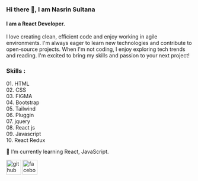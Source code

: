 


### Hi there 👋, I am Nasrin Sultana

#### I am a React Developer.
I love creating clean, efficient code and enjoy working in agile environments. I'm always eager to learn new technologies and contribute to open-source projects. When I'm not coding, I enjoy exploring tech trends and reading. I'm excited to bring my skills and passion to your next project!


<h3>Skills : </h3>
01. HTML <br>
02. CSS <br>
03. FIGMA <br>
04. Bootstrap <br>
05. Tailwind <br>
06. Pluggin <br>
07. jquery <br>
08. React js <br>
09. Javascript <br>
10. React Redux <br>

🌱 I’m currently learning React, JavaScript. 


[<img src='https://cdn.jsdelivr.net/npm/simple-icons@3.0.1/icons/github.svg' alt='github' height='40'>](https://github.com/https://github.com/NasrinNizam)  [<img src='https://cdn.jsdelivr.net/npm/simple-icons@3.0.1/icons/facebook.svg' alt='facebook' height='40'>](https://www.facebook.com/https://www.facebook.com/profile.php?id=61557964826146)  

